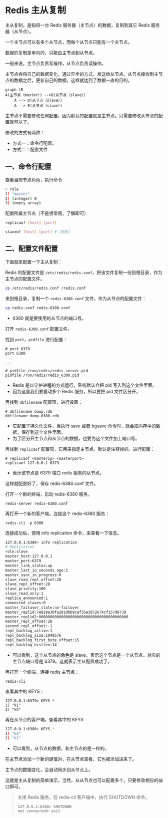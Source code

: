 # Redis 主从复制

主从复制，是指将一台 Redis 服务器（主节点）的数据，复制到其它 Redis 服务器（从节点）。

一个主节点可以有多个从节点，而每个从节点只能有一个主节点。

数据的复制是单向的，只能由主节点到从节点。

一般来说，主节点负责写操作，从节点负责读操作。

主节点会将自己的数据变化，通过异步的方式，发送给从节点。从节点接收到主节点的数据之后，更新自己的数据。这样就达到了数据一直的目的。

```mermaid
graph LR
A(主节点（master）) -->B(从节点（slave）)
    A --> D(从节点（slave）)
    A --> E(从节点（slave）)
```

主节点不需要修改任何配置，因为默认的配置就是主节点。只需要修改从节点的配置就可以了。

修改的方式有两种：

- 方式一：命令行配置。
- 方式二：配置文件

## 一、命令行配置

查看当前节点角色，执行命令

```bash
> role
1) "master"
2) (integer) 0
3) (empty array)
```

配置所属主节点（不是很常用，了解即可）

```bash
replicaof [host] [port]

slaveof [host] [port] #（旧版）
```

## 二、配置文件配置

下面就来配置一下主从复制：

Redis 的配置文件是 `/etc/redis/redis.conf`，把该文件复制一份到根目录，作为主节点的配置文件。

```bash
cp /etc/redis/redis.conf /redis.conf
```

来到根目录，复制一个 `redis-6380.conf` 文件，作为从节点的配置文件：

```bash
cp redis.conf redis-6380.conf
```

- 6380 就是要使用的从节点的端口号。

打开 `redis-6380.conf` 配置文件，

找到 `port`，`pidfile` 进行配置：

```shell
# port 6379
port 6380

...

# pidfile /run/redis/redis-server.pid
pidfile /run/redis/redis_6380.pid
```

- Redis 是以守护进程的方式运行，系统默认会把 pid 写入到这个文件里面。
- 因为这里我们要启动多个 Redis 服务，所以要把 pid 文件区分开，

再找到 `dbfilename` 配置项，进行设置：

```shell
# dbfilename dump.rdb
dbfilename dump-6380.rdb
```

- 它配置了持久化文件，当执行 save 或者 bgsave 命令时，就会把内存中的数据，保存到这个文件里面。
- 为了区分开主节点和从节点的数据，也要为这个文件加上端口号。

再找到 `replicaof` 配置项，它用来指定主节点。默认是注释掉的。进行配置：

```shell
# replicaof <masterip> <masterport>
replicaof 127.0.0.1 6379
```

- 表示该节点是 6379 端口 redis 服务的从节点。

这样就配置好了，保存 redis-6380.conf 文件。

打开一个新的终端，启动 redis-6380 服务。

```shell
redis-server redis-6380.conf
```

再打开一个新的客户端，连接这个 redis-6380 服务：

```shell
redis-cli -p 6380
```

连接成功后，使用 info replication 命令，来查看一下信息。

```bash
127.0.0.1:6380> info replication
# Replication
role:slave
master_host:127.0.0.1
master_port:6379
master_link_status:up
master_last_io_seconds_ago:1
master_sync_in_progress:0
slave_read_repl_offset:28
slave_repl_offset:28
slave_priority:100
slave_read_only:1
replica_announced:1
connected_slaves:0
master_failover_state:no-failover
master_replid:7e829a30fa201dbb9caf35e3d72674cf157d8739
master_replid2:0000000000000000000000000000000000000000
master_repl_offset:28
second_repl_offset:-1
repl_backlog_active:1
repl_backlog_size:1048576
repl_backlog_first_byte_offset:15
repl_backlog_histlen:14
```

- 可以看到，这个从节点的角色是 slave，表示这个节点是一个从节点。对应的主节点端口号是 6379。这就表示主从配置成功了。

再打开一个终端，连接 redis 主节点：

```shell
redis-cli
```

查看其中的 KEYS：

```shell
127.0.0.1:6379> KEYS *
1) "k1"
2) "k4"
```

再在从节点的客户端，查看其中的 KEYS

```bash
127.0.0.1:6380> KEYS *
1) "k4"
2) "k1"
```

- 可以看到，从节点的数据，和主节点的是一样的。

在主节点添加一个新的键值对，在从节点查看，它也被添加进来了。

主节点的数据变化，会自动同步到从节点上。

这就是主从复制的简单演示。当然，从从节点也可以配置多个，只要修改相应的端口即可。

> 关闭 Redis 服务，在 redis-cli 客户端中，执行 SHUTDOWN 命令，
>
> ```shell
> 127.0.0.1:6380> SHUTDOWN
> not connected> exit
> ```
>
